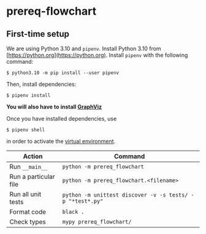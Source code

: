 # prereq-flowchart

## First-time setup

We are using Python 3.10 and `pipenv`. Install Python 3.10 from [https://python.org](https://python.org).
Install `pipenv` with the following command:
```console
$ python3.10 -m pip install --user pipenv
```

Then, install dependencies:

```console
$ pipenv install
```
**You will also have to install [GraphViz](https://graphviz.org/download/)**

Once you have installed dependencies, use

```console
$ pipenv shell
```

in order to activate the [virtual environment](https://docs.python.org/3/library/venv.html).

| Action                | Command                                                   |
| --------------------- | --------------------------------------------------------- |
| Run `__main__`        | `python -m prereq_flowchart`                              |
| Run a particular file | `python -m prereq_flowchart.<filename>`                   |
| Run all unit tests    | `python -m unittest discover -v -s tests/ -p "*test*.py"` |
| Format code           | `black .`                                                 |
| Check types           | `mypy prereq_flowchart/`                                  |
